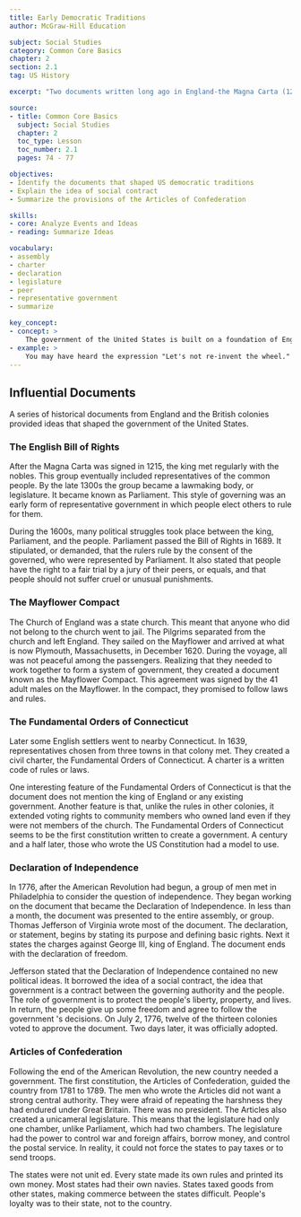 ```yaml
---
title: Early Democratic Traditions
author: McGraw-Hill Education

subject: Social Studies
category: Common Core Basics
chapter: 2
section: 2.1
tag: US History

excerpt: "Two documents written long ago in England-the Magna Carta (1215) and the English Bill of Rights (1689)- protected the people from the abuse of the king. These documents and others, such as the Mayflower Compact, provided models for the Declaration of Independence and the Articles of Confederation."

source:
- title: Common Core Basics
  subject: Social Studies
  chapter: 2
  toc_type: Lesson
  toc_number: 2.1
  pages: 74 - 77

objectives:
- Identify the documents that shaped US democratic traditions
- Explain the idea of social contract 
- Summarize the provisions of the Articles of Confederation

skills:
- core: Analyze Events and Ideas
- reading: Summarize Ideas

vocabulary:
- assembly
- charter
- declaration
- legislature
- peer
- representative government
- summarize

key_concept:
- concept: >
    The government of the United States is built on a foundation of English laws and government. 
- example: >
    You may have heard the expression "Let's not re-invent the wheel." The idea behind this saying is that we should not waste time duplicating what others have done. The wheel was invented long ago; today the question is how can we improve the wheel. For example, tires continue to be made with stronger materials and safer designs. In the some way, when people form the government of a new notion, they often look to previous examples to see what hos worked well.
---
```

## Influential Documents

A series of historical documents from England and the British colonies provided ideas that shaped the government of the United States.

### The English Bill of Rights

After the Magna Carta was signed in 1215, the king met regularly with the nobles. This group eventually included representatives of the common people. By the late 1300s the group became a lawmaking body, or legislature. It became known as Parliament. This style of governing was an early form of representative government in which people elect others to rule for them.

During the 1600s, many political struggles took place between the king, Parliament, and the people. Parliament passed the Bill of Rights in 1689. It stipulated, or demanded, that the rulers rule by the consent of the governed, who were represented by Parliament. It also stated that people have the right to a fair trial by a jury of their peers, or equals, and that people should not suffer cruel or unusual punishments.

### The Mayflower Compact

The Church of England was a state church. This meant that anyone who did not belong to the church went to jail. The Pilgrims separated from the church and left England. They sailed on the Mayflower and arrived at what is now Plymouth, Massachusetts, in December 1620. During the voyage, all was not peaceful among the passengers. Realizing that they needed to work together to form a system of government, they created a document known as the Mayflower Compact. This agreement was signed by the 41 adult males on the Mayflower. In the compact, they promised to follow laws and rules.

### The Fundamental Orders of Connecticut

Later some English settlers went to nearby Connecticut. In 1639, representatives chosen from three towns in that colony met. They created a civil charter, the Fundamental Orders of Connecticut. A charter is a written code of rules or laws.

One interesting feature of the Fundamental Orders of Connecticut is that the document does not mention the king of England or any existing government. Another feature is that, unlike the rules in other colonies, it extended voting rights to community members who owned land even if they were not members of the church. The Fundamental Orders of Connecticut seems to be the first constitution written to create a government. A century and a half later, those who wrote the US Constitution had a model to use.

### Declaration of Independence

In 1776, after the American Revolution had begun, a group of men met in Philadelphia to consider the question of independence. They began working on the document that became the Declaration of Independence. In less than a month, the document was presented to the entire assembly, or group. Thomas Jefferson of Virginia wrote most of the document. The declaration, or statement, begins by stating its purpose and defining basic rights. Next it states the charges against George III, king of England. The document ends with the declaration of freedom.

Jefferson stated that the Declaration of Independence contained no new political ideas. It borrowed the idea of a social contract, the idea that government is a contract between the governing authority and the people. The role of government is to protect the people's liberty, property, and lives. In return, the people give up some freedom and agree to follow the government 's decisions. On July 2, 1776, twelve of the thirteen colonies voted to approve the document. Two days later, it was officially adopted.

### Articles of Confederation

Following the end of the American Revolution, the new country needed a government. The first constitution, the Articles of Confederation, guided the country from 1781 to 1789. The men who wrote the Articles did not want a strong central authority. They were afraid of repeating the harshness they had endured under Great Britain. There was no president. The Articles also created a unicameral legislature. This means that the legislature had only one chamber, unlike Parliament, which had two chambers. The legislature had the power to control war and foreign affairs, borrow money, and control the postal service. In reality, it could not force the states to pay taxes or to send troops.

The states were not unit ed. Every state made its own rules and printed its own money. Most states had their own navies. States taxed goods from other states, making commerce between the states difficult. People's loyalty was to their state, not to the country.